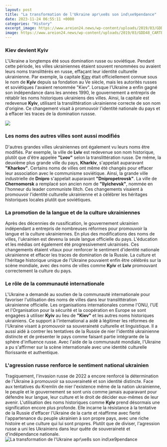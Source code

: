 ```yaml
---
layout: post
title: "La transformation de l'Ukraine apr\xe8s son ind\xe9pendance"
date: 2023-11-24 06:55:11 +0000
categories: "History"
excerpt_image: https://www.areion24.news/wp-content/uploads/2019/03/GDD48_CARTE-Ukraine-2018.jpg
image: https://www.areion24.news/wp-content/uploads/2019/03/GDD48_CARTE-Ukraine-2018.jpg
---
```


### Kiev devient Kyiv
L'Ukraine a longtemps été sous domination russe ou soviétique. Pendant cette période, les villes ukrainiennes étaient souvent renommées ou avaient leurs noms translittérés en russe, effaçant leur identité culturelle ukrainienne. Par exemple, la capitale [Kiev](https://thetopnews.github.io/playstation-5-vs-xbox-series-x-which-next-gen-console-is-right-for-you/) était officiellement connue sous le nom de **Kyiv** depuis sa fondation au Ve siècle, mais les autorités russes et soviétiques l'avaient renommée "Kiev". 
Lorsque l'Ukraine a enfin gagné son indépendance dans les années 1990, le gouvernement a entrepris de rétablir les noms historiques ukrainiens des villes. Ainsi, la capitale est redevenue **Kyiv**, utilisant la translittération ukrainienne correcte de son nom d'origine. Ce changement visait à promouvoir l'identité nationale du pays et à effacer les traces de la domination russse.

![](https://images.larepubliquedespyrenees.fr/2018/08/24/5b7fec3ba43f5e3909cb409b/golden/1000x625/parade-militaire-a-kiev.jpg)
### Les noms des autres villes sont aussi modifiés
D'autres grandes villes ukrainiennes ont également vu leurs noms être modifiés. Par exemple, la ville de **Lviv** est redevenue son nom historique, plutôt que d'être appelée **"Lvov"** selon la translittération russe. De même, la deuxième plus grande ville du pays, **Kharkiv**, s'appelait auparavant **"Kharkov"**. 
Certains noms de villes ont même été changés pour effacer leur association avec le communisme soviétique. Ainsi, la grande ville industrielle de **Dnipro** s'appelait auparavant **"Dnipropetrovsk"**. La ville de **Chernomorsk** a remplacé son ancien nom de **"Ilyichevsk"**, nommée en l'honneur du leader communiste Ilitch. Ces changements visaient à promouvoir l'identité culturelle ukrainienne et à célébrer les héritages historiques locales plutôt que soviétiques.
### La promotion de la langue et de la culture ukrainiennes 
Après des décennies de russification, le gouvernement ukrainien indépendant a entrepris de nombreuses réformes pour promouvoir la langue et la culture ukrainiennes. En plus des modifications des noms de villes, l'ukrainien est devenu la seule langue officielle du pays. L'éducation et les médias ont également été progressivement ukrainisés. 
Ces changements étaient vitaux pour renforcer le sentiment d'identité nationale ukrainienne et effacer les traces de domination de la Russie. La culture et l'héritage historique unique de l'Ukraine pouvaient enfin être célébrés sur la scène mondiale, avec des noms de villes comme **Kyiv** et **Lviv** promouvant correctement la culture du pays. 
### Le rôle de la communauté internationale
L'Ukraine a demandé au soutien de la communauté internationale pour favoriser l'utilisation des noms de villes dans leur translittération ukrainienne officielle. Les organisations internationales comme l'ONU, l'UE et l'Organisation pour la sécurité et la coopération en Europe se sont engagées à utiliser **Kyiv** au lieu de **"Kiev"** et les autres noms historiques ukrainiens.
Ce support à l'international a aidé à légitimer les réformes de l'Ukraine visant à promouvoir sa souveraineté culturelle et linguistique. Il a aussi aidé à contrer les tentatives de la Russie de nier l'identité ukrainienne distincte et de présenter le pays comme faisant partie intégrante de la sphère d'influence russe. Avec l'aide de la communauté mondiale, l'Ukraine a pu s'affirmer sur la scène internationale avec une identité culturelle florissante et authentique.
### L'agression russe renforce le sentiment national ukrainien
Tragiquement, l'invasion russe de 2022 a encore renforcé la détermination de l'Ukraine à promouvoir sa souveraineté et son identité distincte. Face aux tentatives du Kremlin de nier l'existence même de la nation ukrainienne, le peuple et le gouvernement se sont unis comme jamais auparavant pour défendre leur langue, leur culture et le droit de décider eux-mêmes de leur avenir. 
L'utilisation des noms historiques comme **Kyiv** prend désormais une signification encore plus profonde. Elle incarne la résistance à la tentative de la Russie d'effacer l'Ukraine de la carte et réaffirme avec fierté l'appartenance du peuple ukrainien à son propre pays, avec une riche histoire et une culture qui lui sont propres. Plutôt que de diviser, l'agression russe a uni les Ukrainiens dans leur quête de souveraineté et d'indépendance nationale.
![La transformation de l'Ukraine apr\xe8s son ind\xe9pendance](https://www.areion24.news/wp-content/uploads/2019/03/GDD48_CARTE-Ukraine-2018.jpg)